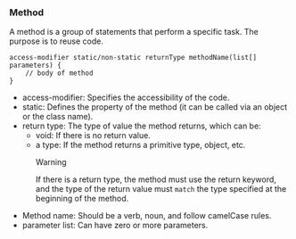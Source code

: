 ### Method
A method is a group of statements that perform a specific task. The purpose is to reuse code.
```
access-modifier static/non-static returnType methodName(list[] parameters) {
    // body of method
}
```
- access-modifier: Specifies the accessibility of the code.
- static: Defines the property of the method (it can be called via an object or the class name).
- return type: The type of value the method returns, which can be:
  - void: If there is no return value.
  - a type: If the method returns a primitive type, object, etc.
    > [!WARNING]
    > If there is a return type, the method must use the return keyword, and the type of the return value must `match` the type specified at the beginning of the method.
- Method name: Should be a verb, noun, and follow camelCase rules.
- parameter list: Can have zero or more parameters.